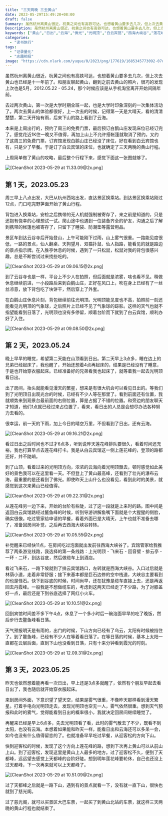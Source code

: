 ```yaml
---
title: "三天两晚 三去黄山"
date: 2023-05-29T15:49:20+08:00
draft: false
Summary: 虽然杭州离黄山很近，杭黄之间也有高铁可达，也想着黄山要多去几次，但上次去黄山也已经是十一年前了。翻到之前去黄山的照片，很巧的发现上次去黄山也是5月。趁着黄山周三免门票，又有时间，于是我开始了第三次上黄山，三天两晚的行程。
Description: 虽然杭州离黄山很近，杭黄之间也有高铁可达，也想着黄山要多去几次，但上次去黄山也已经是十一年前了。翻到之前去黄山的照片，很巧的发现上次去黄山也是5月。趁着黄山周三免门票，又有时间，于是我开始了第三次上黄山，三天两晚的行程。
keywords: ["黄山","日出","云海","佛光","光明顶","白云宾馆","西海大峡谷","莲花峰"]
categories:
  - "读书旅行"
tags:
  - "记录量化"
  - "志趣相投"
image: "https://cdn.nlark.com/yuque/0/2023/png/177619/1685345773092-07d13e1f-5d1e-4e0c-9eec-fe0c506eb350.png"
---
```


虽然杭州离黄山很近，杭黄之间也有高铁可达，也想着黄山要多去几次，但上次去黄山也已经是十一年前了。和朋友聊起黄山，翻到之前去黄山的照片，很巧的发现上次也是5月，2012.05.22 - 05.24，那个时候应该是从手机淘宝离开开始间隔年前。

去过两次黄山，第一次是大学时期全班一起，也是大学时印象深刻的一次集体活动了。两次去黄山的体验都很好，上一次去的时候，记得第一天是大晴天，看的清清楚楚，第二天开始有雨，后来下山的路上看到了云海。

本来是上周出行的，预约了周三的免费门票，最后预订白鹅山庄发现床位已经订完了。感觉花近1K住一晚又不值得，再加上山上不允许搭帐篷就取消了预约。又约了这周三的免费门票，订宾馆发现白鹅山庄已经没了床位，好在看到白云宾馆也有，只是少了早餐。于是订了白云宾馆的床位，也就确定了三天两晚的黄山行程。

上周简单做了黄山的攻略，最后整个行程下来，感觉下面这一张图就够了。

![[CleanShot 2023-05-29 at 11.33.09@2x.png]](https://cdn.nlark.com/yuque/0/2023/png/177619/1685345773092-07d13e1f-5d1e-4e0c-9eec-fe0c506eb350.png)

## 第 1 天，2023.05.23

周三早上八点出发，大巴从杭州西站出发，直达景区换乘站。到达景区换乘站刚过12点，门口吃完野笋面开始了黄山行程。

背包进入换乘站，安检之后携带的无人机就强制被寄存了，来之前是知道的，只是还抱有侥幸的心理想试一试。爬山途中也遇到一位装备齐全的驴友，沟通之后了解到携带的帐篷也被寄存了，只留下了睡袋、防潮垫等露营用品。

景区车到达云谷寺后开始登山，上午可能刚下过雨，山上雾气很重。一路能见度很低，一路的景点，仙人翻桌、天狗望月、双猫扑鼠、仙人指路，能看见的就是路边的景点指示牌。在入胜亭休息的时候，遇到了一只松鼠，松鼠对我的背包很感兴趣，总是不断尝试过来找些吃的。

![[CleanShot 2023-05-29 at 09.06.15@2x.png]](https://cdn.nlark.com/yuque/0/2023/png/177619/1685345860177-2ef6f49f-c1fa-4b8a-b6b3-8b3a0d0729b4.png)

到了云谷寺也是一样，平台上不少人在拍照，但后面就是浓雾，啥也看不见。稍做休息继续前进，一小段路后来到白鹅山庄，正好在风口上，吹在身上已经有了一丝丝凉意，放下背包吃了块饼干，然后穿上了外套。

在白鹅山庄休息片刻，背包继续前往光明顶。光明顶能见度也不高，拍照前一刻还能看见光明顶的气象球，之后照片上已经不见了气象球的踪影。这样的天气也就不指望能看到日落了，光明顶也没有多停留，顺着台阶而下就到了白云宾馆，顺利办好了入住。

![[CleanShot 2023-05-29 at 09.08.50@2x.png]](https://cdn.nlark.com/yuque/0/2023/png/177619/1685345887107-1c082bbe-115f-4ca0-9a6c-b694f55ef6d8.png)

## 第 2 天，2023.05.24

晚上早早的睡觉，希望第二天能在山顶看到日出。第二天早上3点多，睡在边上的兄弟已经起床了，我也醒了，开始还想着4点再起床的，结果是已经没有了睡意，于是也开始穿衣服起床。已经准备好的兄弟看我也起床了，就等着我一起去光明顶看日出。

出了房间，抬头就能看见漫天的繁星，想来是有很大机会可以看见日出的。等我们到了光明顶日出观光台的时候，已经有不少人等在那里了。看到前面还有位置，我就顺势来到观景台最前面的右侧位置，算是占据了不错的位置。和旁边的朋友聊天才知道，他们1点就已经过来占位置了，看来，看日出的人总是会想尽办法各种努力去看的。

很幸运，前一天的下雨，加上今日的晴空万里，不但看到了日出，还有云海。

![[CleanShot 2023-05-29 at 09.16.21@2x.png]](https://cdn.nlark.com/yuque/0/2023/png/177619/1685345904513-e53617c7-76f3-4246-b8e5-f3da4d98c83e.png)

看过日出之后时间也不过才6点多，听到说昨天莲花峰排队要很久，看着时间还充裕，我也打算早点去莲花峰打卡。我是从白云宾馆这一侧上莲花峰的，登顶的路都还好，并不陡峭。

到了山顶，看着过来的光明顶方向，浓浓的云海向着光明顶飘去，顿时感觉如此美好的景色我可以在这里看一天。不但登上了黄山最高峰，还看到了壮光的瀑布云海，最重要的是还看到了佛光。即使昨天上山什么也没看见，看到此时的美景，就感觉到这次来黄山已经值得。

![[CleanShot 2023-05-29 at 09.22.31@2x.png]](https://cdn.nlark.com/yuque/0/2023/png/177619/1685345917254-18a0bd03-91b0-43ae-9771-ece7d02b2a93.png)

从莲花峰另一边下来，开始的台阶有些陡，过了这一段就是上来时的路。图中间是返回白云宾馆路经过鳌鱼峰的时候，听到导游讲解鱼嘴下面就是个大猩猩的侧脸，确实很像。吃过管家给申请的早餐，看着外面已是大晴天，上午也就不准备去哪了，准备回房间补觉，之后再去西海大峡谷转转。

![[CleanShot 2023-05-29 at 10.05.55@2x.png]](https://cdn.nlark.com/yuque/0/2023/png/177619/1685345927264-087e7486-eb12-4fac-9154-6d6b574f009c.png)

补觉醒来已经快11点，在房间吃过泡面就出发前往西海大峡谷了。宾馆管家给我推荐了两条游览线路，我选择的第一条线路：上光明顶 - 飞来石 - 回音壁 - 排云亭 - 一环 - 二环，到达谷底，然后做缆车上到酒店。

看过飞来石，一路下坡就到了排云宾馆路口，左转就是西海大峡谷。入口过后就是林荫小道，走着非常舒服；接下来基本都是巨石边修的空中栈道，大峡谷主要看到的也是怪石。快下到谷底的时候，时间尚早，还在犹豫是缆车直接上去，还是再返回去丹霞峰。一般我是不想做缆车的，考虑到这两天已经走了不少路，为了对膝盖好一点，最后还是下到谷底选择了网红小火车。

![[CleanShot 2023-05-29 at 10.10.51@2x.png]](https://cdn.nlark.com/yuque/0/2023/png/177619/1685345935460-52d58559-4220-426c-8f9f-39509916bb96.png)

回到宾馆时间差不多下午4点，休息了一个多小时后一碗泡面早早的吃了晚饭，然后步行去鳌鱼峰看日落。

天气预报明天是有雨的，出门的时候，下山方向已经有了乌云，太阳有时候被挡住了。到了鳌鱼峰，已经有不少人在等着看日落了。在等日落的时候，基本上太阳一直都在云层后面，直到下山也没看到日落，只有十来分钟看到霞光的时刻。

![[CleanShot 2023-05-29 at 12.09.31@2x.png]](https://cdn.nlark.com/yuque/0/2023/png/177619/1685345999823-a80abdd0-69b9-40bf-bb2f-30b735916810.png)

## 第 3 天，2023.05.25

昨天也依然想着能再看一次日出，早上还是3点多就醒了，依然有个朋友早起去看日出了，我也随后就开始穿衣服起床。

来到房间外面，下意识望了望天空，结果是雾气很重，不像昨天那样看到漫天繁星。打着手电向光明顶走去，发现光明顶也空无一人，雾气依然很重。想到天气预报和此时的雾气，觉得能看到日出的概率很小，我就决定回房间继续睡觉了。

再醒来已经是早上6点多，先去光明顶看了看，此时的雾气散去了不少，既看不到太阳，也没有云海。本想着如果能和昨天一样，能看日出和云海还可以多呆一会，如今也没有什么值得留恋的了。也就准备早早吃过早餐，从迎客松的方向下山。

快到迎客松的时候，发现了这个方向上莲花峰的路，想到下次再上黄山可以从前山上山。到了迎客松，发现这里是黄山上人最多的地方。过了迎客松不久，便到了天都峰，远远望去感觉上天都峰的台阶好陡。想到明年莲花峰要轮休，自己也还没上过天都峰，下一次再来就可以上天都峰了。

![[CleanShot 2023-05-29 at 10.51.09@2x.png]](https://cdn.nlark.com/yuque/0/2023/png/177619/1685346149874-c6a112a0-8e05-416d-a19e-8530469e7e2a.png)

过了天都峰之后就是一路下山，遇到有的景点就看一下，没有就一直下山，很快也就到了慈光阁。

过了慈光阁，就可以买景区大巴车票，一起买了到黄山北站的车票，就这样三天两晚的黄山行程也就结束了。
